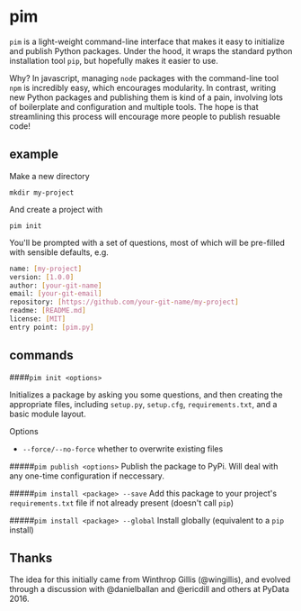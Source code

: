# pim

`pim` is a light-weight command-line interface that makes it easy to initialize and publish Python packages. Under the hood, it wraps the standard python installation tool `pip`, but hopefully makes it easier to use.

Why? In javascript, managing `node` packages with the command-line tool `npm` is incredibly easy, which encourages modularity. In contrast, writing new Python packages and publishing them is kind of a pain, involving lots of boilerplate and configuration and multiple tools. The hope is that streamlining this process will encourage more people to publish resuable code!

## example

Make a new directory
```
mkdir my-project
```

And create a project with
```
pim init
```

You'll be prompted with a set of questions, most of which will be pre-filled with sensible defaults, e.g.

```bash
name: [my-project]
version: [1.0.0]
author: [your-git-name]
email: [your-git-email]
repository: [https://github.com/your-git-name/my-project]
readme: [README.md]
license: [MIT]
entry point: [pim.py]
```

## commands

####`pim init <options>`

Initializes a package by asking you some questions, and then creating the appropriate files, including `setup.py`, `setup.cfg`, `requirements.txt`, and a basic module layout.

Options
- `--force/--no-force` whether to overwrite existing files

#####`pim publish <options>`
Publish the package to PyPi. Will deal with any one-time configuration if neccessary.

#####`pim install <package> --save`
Add this package to your project's `requirements.txt` file if not already present (doesn't call `pip`)

#####`pim install <package> --global`
Install globally (equivalent to a `pip` install)

## Thanks

The idea for this initially came from Winthrop Gillis (@wingillis), and evolved through a discussion with @danielballan and @ericdill and others at PyData 2016.
